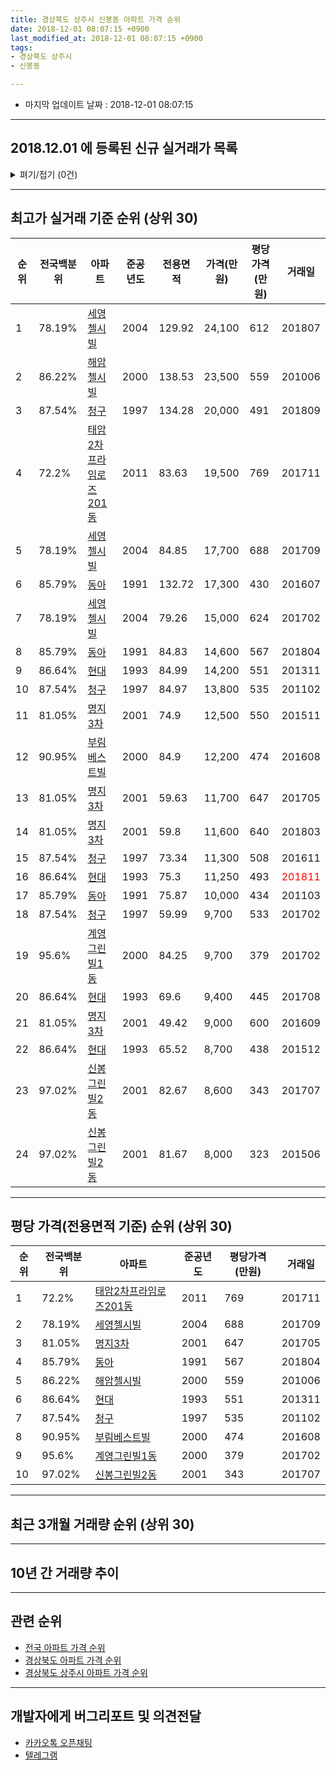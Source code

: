 ```yaml
---
title: 경상북도 상주시 신봉동 아파트 가격 순위
date: 2018-12-01 08:07:15 +0900
last_modified_at: 2018-12-01 08:07:15 +0900
tags:
- 경상북도 상주시
- 신봉동

---
```


* 마지막 업데이트 날짜 : 2018-12-01 08:07:15

---

## 2018.12.01 에 등록된 신규 실거래가 목록

<details>
<summary>펴기/접기 (0건)</summary>
<div markdown="1">

|아파트|전국백분위|준공년도|전용면적|가격(만원)|평당가격(만원)|거래일|
|---|---|---|---|---|---|---|
|없음|||||||


</div>
</details>

---

## 최고가 실거래 기준 순위 (상위 30)


|순위|전국백분위|아파트|준공년도|전용면적|가격(만원)|평당가격(만원)|거래일|
|---|---|---|---|---|---|---|---|
|1|78.19%|[세영첼시빌](https://search.naver.com/search.naver?query=%EA%B2%BD%EC%83%81%EB%B6%81%EB%8F%84+%EC%83%81%EC%A3%BC%EC%8B%9C+%EC%8B%A0%EB%B4%89%EB%8F%99+%EC%84%B8%EC%98%81%EC%B2%BC%EC%8B%9C%EB%B9%8C)|2004|129.92|24,100|612|201807|
|2|86.22%|[해암첼시빌](https://search.naver.com/search.naver?query=%EA%B2%BD%EC%83%81%EB%B6%81%EB%8F%84+%EC%83%81%EC%A3%BC%EC%8B%9C+%EC%8B%A0%EB%B4%89%EB%8F%99+%ED%95%B4%EC%95%94%EC%B2%BC%EC%8B%9C%EB%B9%8C)|2000|138.53|23,500|559|201006|
|3|87.54%|[청구](https://search.naver.com/search.naver?query=%EA%B2%BD%EC%83%81%EB%B6%81%EB%8F%84+%EC%83%81%EC%A3%BC%EC%8B%9C+%EC%8B%A0%EB%B4%89%EB%8F%99+%EC%B2%AD%EA%B5%AC)|1997|134.28|20,000|491|201809|
|4|72.2%|[태암2차프라임로즈201동](https://search.naver.com/search.naver?query=%EA%B2%BD%EC%83%81%EB%B6%81%EB%8F%84+%EC%83%81%EC%A3%BC%EC%8B%9C+%EC%8B%A0%EB%B4%89%EB%8F%99+%ED%83%9C%EC%95%942%EC%B0%A8%ED%94%84%EB%9D%BC%EC%9E%84%EB%A1%9C%EC%A6%88201%EB%8F%99)|2011|83.63|19,500|769|201711|
|5|78.19%|[세영첼시빌](https://search.naver.com/search.naver?query=%EA%B2%BD%EC%83%81%EB%B6%81%EB%8F%84+%EC%83%81%EC%A3%BC%EC%8B%9C+%EC%8B%A0%EB%B4%89%EB%8F%99+%EC%84%B8%EC%98%81%EC%B2%BC%EC%8B%9C%EB%B9%8C)|2004|84.85|17,700|688|201709|
|6|85.79%|[동아](https://search.naver.com/search.naver?query=%EA%B2%BD%EC%83%81%EB%B6%81%EB%8F%84+%EC%83%81%EC%A3%BC%EC%8B%9C+%EC%8B%A0%EB%B4%89%EB%8F%99+%EB%8F%99%EC%95%84)|1991|132.72|17,300|430|201607|
|7|78.19%|[세영첼시빌](https://search.naver.com/search.naver?query=%EA%B2%BD%EC%83%81%EB%B6%81%EB%8F%84+%EC%83%81%EC%A3%BC%EC%8B%9C+%EC%8B%A0%EB%B4%89%EB%8F%99+%EC%84%B8%EC%98%81%EC%B2%BC%EC%8B%9C%EB%B9%8C)|2004|79.26|15,000|624|201702|
|8|85.79%|[동아](https://search.naver.com/search.naver?query=%EA%B2%BD%EC%83%81%EB%B6%81%EB%8F%84+%EC%83%81%EC%A3%BC%EC%8B%9C+%EC%8B%A0%EB%B4%89%EB%8F%99+%EB%8F%99%EC%95%84)|1991|84.83|14,600|567|201804|
|9|86.64%|[현대](https://search.naver.com/search.naver?query=%EA%B2%BD%EC%83%81%EB%B6%81%EB%8F%84+%EC%83%81%EC%A3%BC%EC%8B%9C+%EC%8B%A0%EB%B4%89%EB%8F%99+%ED%98%84%EB%8C%80)|1993|84.99|14,200|551|201311|
|10|87.54%|[청구](https://search.naver.com/search.naver?query=%EA%B2%BD%EC%83%81%EB%B6%81%EB%8F%84+%EC%83%81%EC%A3%BC%EC%8B%9C+%EC%8B%A0%EB%B4%89%EB%8F%99+%EC%B2%AD%EA%B5%AC)|1997|84.97|13,800|535|201102|
|11|81.05%|[명지3차](https://search.naver.com/search.naver?query=%EA%B2%BD%EC%83%81%EB%B6%81%EB%8F%84+%EC%83%81%EC%A3%BC%EC%8B%9C+%EC%8B%A0%EB%B4%89%EB%8F%99+%EB%AA%85%EC%A7%803%EC%B0%A8)|2001|74.9|12,500|550|201511|
|12|90.95%|[부림베스트빌](https://search.naver.com/search.naver?query=%EA%B2%BD%EC%83%81%EB%B6%81%EB%8F%84+%EC%83%81%EC%A3%BC%EC%8B%9C+%EC%8B%A0%EB%B4%89%EB%8F%99+%EB%B6%80%EB%A6%BC%EB%B2%A0%EC%8A%A4%ED%8A%B8%EB%B9%8C)|2000|84.9|12,200|474|201608|
|13|81.05%|[명지3차](https://search.naver.com/search.naver?query=%EA%B2%BD%EC%83%81%EB%B6%81%EB%8F%84+%EC%83%81%EC%A3%BC%EC%8B%9C+%EC%8B%A0%EB%B4%89%EB%8F%99+%EB%AA%85%EC%A7%803%EC%B0%A8)|2001|59.63|11,700|647|201705|
|14|81.05%|[명지3차](https://search.naver.com/search.naver?query=%EA%B2%BD%EC%83%81%EB%B6%81%EB%8F%84+%EC%83%81%EC%A3%BC%EC%8B%9C+%EC%8B%A0%EB%B4%89%EB%8F%99+%EB%AA%85%EC%A7%803%EC%B0%A8)|2001|59.8|11,600|640|201803|
|15|87.54%|[청구](https://search.naver.com/search.naver?query=%EA%B2%BD%EC%83%81%EB%B6%81%EB%8F%84+%EC%83%81%EC%A3%BC%EC%8B%9C+%EC%8B%A0%EB%B4%89%EB%8F%99+%EC%B2%AD%EA%B5%AC)|1997|73.34|11,300|508|201611|
|16|86.64%|[현대](https://search.naver.com/search.naver?query=%EA%B2%BD%EC%83%81%EB%B6%81%EB%8F%84+%EC%83%81%EC%A3%BC%EC%8B%9C+%EC%8B%A0%EB%B4%89%EB%8F%99+%ED%98%84%EB%8C%80)|1993|75.3|11,250|493|<span style="color:red">201811</span>|
|17|85.79%|[동아](https://search.naver.com/search.naver?query=%EA%B2%BD%EC%83%81%EB%B6%81%EB%8F%84+%EC%83%81%EC%A3%BC%EC%8B%9C+%EC%8B%A0%EB%B4%89%EB%8F%99+%EB%8F%99%EC%95%84)|1991|75.87|10,000|434|201103|
|18|87.54%|[청구](https://search.naver.com/search.naver?query=%EA%B2%BD%EC%83%81%EB%B6%81%EB%8F%84+%EC%83%81%EC%A3%BC%EC%8B%9C+%EC%8B%A0%EB%B4%89%EB%8F%99+%EC%B2%AD%EA%B5%AC)|1997|59.99|9,700|533|201702|
|19|95.6%|[계영그린빌1동](https://search.naver.com/search.naver?query=%EA%B2%BD%EC%83%81%EB%B6%81%EB%8F%84+%EC%83%81%EC%A3%BC%EC%8B%9C+%EC%8B%A0%EB%B4%89%EB%8F%99+%EA%B3%84%EC%98%81%EA%B7%B8%EB%A6%B0%EB%B9%8C1%EB%8F%99)|2000|84.25|9,700|379|201702|
|20|86.64%|[현대](https://search.naver.com/search.naver?query=%EA%B2%BD%EC%83%81%EB%B6%81%EB%8F%84+%EC%83%81%EC%A3%BC%EC%8B%9C+%EC%8B%A0%EB%B4%89%EB%8F%99+%ED%98%84%EB%8C%80)|1993|69.6|9,400|445|201708|
|21|81.05%|[명지3차](https://search.naver.com/search.naver?query=%EA%B2%BD%EC%83%81%EB%B6%81%EB%8F%84+%EC%83%81%EC%A3%BC%EC%8B%9C+%EC%8B%A0%EB%B4%89%EB%8F%99+%EB%AA%85%EC%A7%803%EC%B0%A8)|2001|49.42|9,000|600|201609|
|22|86.64%|[현대](https://search.naver.com/search.naver?query=%EA%B2%BD%EC%83%81%EB%B6%81%EB%8F%84+%EC%83%81%EC%A3%BC%EC%8B%9C+%EC%8B%A0%EB%B4%89%EB%8F%99+%ED%98%84%EB%8C%80)|1993|65.52|8,700|438|201512|
|23|97.02%|[신봉그린빌2동](https://search.naver.com/search.naver?query=%EA%B2%BD%EC%83%81%EB%B6%81%EB%8F%84+%EC%83%81%EC%A3%BC%EC%8B%9C+%EC%8B%A0%EB%B4%89%EB%8F%99+%EC%8B%A0%EB%B4%89%EA%B7%B8%EB%A6%B0%EB%B9%8C2%EB%8F%99)|2001|82.67|8,600|343|201707|
|24|97.02%|[신봉그린빌2동](https://search.naver.com/search.naver?query=%EA%B2%BD%EC%83%81%EB%B6%81%EB%8F%84+%EC%83%81%EC%A3%BC%EC%8B%9C+%EC%8B%A0%EB%B4%89%EB%8F%99+%EC%8B%A0%EB%B4%89%EA%B7%B8%EB%A6%B0%EB%B9%8C2%EB%8F%99)|2001|81.67|8,000|323|201506|


---

## 평당 가격(전용면적 기준) 순위 (상위 30)


|순위|전국백분위|아파트|준공년도|평당가격(만원)|거래일|
|---|---|---|---|---|---|
|1|72.2%|[태암2차프라임로즈201동](https://search.naver.com/search.naver?query=%EA%B2%BD%EC%83%81%EB%B6%81%EB%8F%84+%EC%83%81%EC%A3%BC%EC%8B%9C+%EC%8B%A0%EB%B4%89%EB%8F%99+%ED%83%9C%EC%95%942%EC%B0%A8%ED%94%84%EB%9D%BC%EC%9E%84%EB%A1%9C%EC%A6%88201%EB%8F%99)|2011|769|201711|
|2|78.19%|[세영첼시빌](https://search.naver.com/search.naver?query=%EA%B2%BD%EC%83%81%EB%B6%81%EB%8F%84+%EC%83%81%EC%A3%BC%EC%8B%9C+%EC%8B%A0%EB%B4%89%EB%8F%99+%EC%84%B8%EC%98%81%EC%B2%BC%EC%8B%9C%EB%B9%8C)|2004|688|201709|
|3|81.05%|[명지3차](https://search.naver.com/search.naver?query=%EA%B2%BD%EC%83%81%EB%B6%81%EB%8F%84+%EC%83%81%EC%A3%BC%EC%8B%9C+%EC%8B%A0%EB%B4%89%EB%8F%99+%EB%AA%85%EC%A7%803%EC%B0%A8)|2001|647|201705|
|4|85.79%|[동아](https://search.naver.com/search.naver?query=%EA%B2%BD%EC%83%81%EB%B6%81%EB%8F%84+%EC%83%81%EC%A3%BC%EC%8B%9C+%EC%8B%A0%EB%B4%89%EB%8F%99+%EB%8F%99%EC%95%84)|1991|567|201804|
|5|86.22%|[해암첼시빌](https://search.naver.com/search.naver?query=%EA%B2%BD%EC%83%81%EB%B6%81%EB%8F%84+%EC%83%81%EC%A3%BC%EC%8B%9C+%EC%8B%A0%EB%B4%89%EB%8F%99+%ED%95%B4%EC%95%94%EC%B2%BC%EC%8B%9C%EB%B9%8C)|2000|559|201006|
|6|86.64%|[현대](https://search.naver.com/search.naver?query=%EA%B2%BD%EC%83%81%EB%B6%81%EB%8F%84+%EC%83%81%EC%A3%BC%EC%8B%9C+%EC%8B%A0%EB%B4%89%EB%8F%99+%ED%98%84%EB%8C%80)|1993|551|201311|
|7|87.54%|[청구](https://search.naver.com/search.naver?query=%EA%B2%BD%EC%83%81%EB%B6%81%EB%8F%84+%EC%83%81%EC%A3%BC%EC%8B%9C+%EC%8B%A0%EB%B4%89%EB%8F%99+%EC%B2%AD%EA%B5%AC)|1997|535|201102|
|8|90.95%|[부림베스트빌](https://search.naver.com/search.naver?query=%EA%B2%BD%EC%83%81%EB%B6%81%EB%8F%84+%EC%83%81%EC%A3%BC%EC%8B%9C+%EC%8B%A0%EB%B4%89%EB%8F%99+%EB%B6%80%EB%A6%BC%EB%B2%A0%EC%8A%A4%ED%8A%B8%EB%B9%8C)|2000|474|201608|
|9|95.6%|[계영그린빌1동](https://search.naver.com/search.naver?query=%EA%B2%BD%EC%83%81%EB%B6%81%EB%8F%84+%EC%83%81%EC%A3%BC%EC%8B%9C+%EC%8B%A0%EB%B4%89%EB%8F%99+%EA%B3%84%EC%98%81%EA%B7%B8%EB%A6%B0%EB%B9%8C1%EB%8F%99)|2000|379|201702|
|10|97.02%|[신봉그린빌2동](https://search.naver.com/search.naver?query=%EA%B2%BD%EC%83%81%EB%B6%81%EB%8F%84+%EC%83%81%EC%A3%BC%EC%8B%9C+%EC%8B%A0%EB%B4%89%EB%8F%99+%EC%8B%A0%EB%B4%89%EA%B7%B8%EB%A6%B0%EB%B9%8C2%EB%8F%99)|2001|343|201707|


---

## 최근 3개월 거래량 순위 (상위 30)


<div style="width:100%;">
    <canvas id="deal_count_ranking" height="250"></canvas>
</div>


<script>
new Chart(document.getElementById("deal_count_ranking"), {
    type: 'horizontalBar',
    data: {
        labels: ['동아', '청구', '세영첼시빌', '현대', '신봉그린빌2동', '명지3차', '계영그린빌1동'],
        datasets: [{
            label: '실거래 수',
            data: [5, 4, 2, 2, 2, 2, 1],
            borderColor: "rgba(255, 0, 128, 1)",
            backgroundColor: "rgba(255, 0, 128, 0.5)",
            fill: false,
        }]
    },
    options: {
        responsive: true,
        title: {
            display: true,
            text: '최근 3개월 거래량 순위'
        },
        tooltips: {
            mode: 'index',
            intersect: false,
            callbacks: {
                title: function(tooltipItems, data) {
                    return "실거래 수:";
                },
                label: function(tooltipItem, data) {
                    return data.labels[tooltipItem.index] + ": " + tooltipItem.xLabel;
                }
            }
        },
        hover: {
            mode: 'nearest',
            intersect: true
        },
        scales: {
            xAxes: [{
                display: true,
                scaleLabel: {
                    display: true,
                    labelString: '실거래 수'
                },
                ticks: {
                    suggestedMin: 0,
                }
            }],
            yAxes: [{
                display: true,
                ticks: {
                    autoSkip: false,
                    callback: function(value, index, values) {
                        if (value.length > 15)
                            return value.substr(0, 13) + "...";
                        else
                            return value;
                    }
                },
                scaleLabel: {
                    display: false,
                }
            }]
        }
    }
});

</script>


---

## 10년 간 거래량 추이


<div style="width:100%;">
    <canvas id="deal_progress" height="250"></canvas>
</div>

<script>
new Chart(document.getElementById("deal_progress"), {
    type: 'line',
    data: {
        labels: ['200812','200901','200902','200903','200904','200905','200906','200907','200908','200909','200910','200911','200912','201001','201002','201003','201004','201005','201006','201007','201008','201009','201010','201011','201012','201101','201102','201103','201104','201105','201106','201107','201108','201109','201110','201111','201112','201201','201202','201203','201204','201205','201206','201207','201208','201209','201210','201211','201212','201301','201302','201303','201304','201305','201306','201307','201308','201309','201310','201311','201312','201401','201402','201403','201404','201405','201406','201407','201408','201409','201410','201411','201412','201501','201502','201503','201504','201505','201506','201507','201508','201509','201510','201511','201512','201601','201602','201603','201604','201605','201606','201607','201608','201609','201610','201611','201612','201701','201702','201703','201704','201705','201706','201707','201708','201709','201710','201711','201712','201801','201802','201803','201804','201805','201806','201807','201808','201809','201810','201811','201812'],
        datasets: [{
            label: '실거래 수',
            pointRadius: 1,
            data: [4, 14, 13, 6, 13, 8, 5, 14, 5, 9, 10, 16, 6, 14, 10, 10, 15, 8, 14, 11, 7, 20, 11, 12, 11, 13, 10, 11, 7, 8, 10, 13, 11, 15, 4, 13, 15, 8, 10, 18, 11, 14, 14, 10, 8, 6, 8, 11, 11, 6, 11, 12, 18, 16, 15, 12, 7, 12, 10, 16, 19, 15, 17, 17, 10, 11, 10, 6, 10, 18, 14, 8, 7, 11, 16, 8, 12, 8, 16, 8, 11, 29, 26, 13, 9, 9, 13, 13, 15, 15, 5, 7, 14, 3, 14, 12, 8, 7, 11, 9, 7, 21, 14, 10, 15, 10, 6, 8, 15, 14, 8, 12, 11, 14, 6, 8, 8, 8, 12, 6, 0],
            borderColor: "rgba(255, 201, 14, 1)",
            backgroundColor: "rgba(255, 201, 14, 0.5)",
            fill: true,
        }]
    },
    options: {
        responsive: true,
        title: {
            display: true,
            text: '10년간 거래량 추이'
        },
        tooltips: {
            mode: 'index',
            intersect: false,
        },
        hover: {
            mode: 'nearest',
            intersect: true
        },
        scales: {
            xAxes: [{
                display: true,
                scaleLabel: {
                    display: true,
                    labelString: '년/월'
                }
            }],
            yAxes: [{
                display: true,
                ticks: {
                    suggestedMin: 0,
                },
                scaleLabel: {
                    display: true,
                    labelString: '실거래 수'
                }
            }]
        }
    }
});

</script>


---

## 관련 순위

- [전국 아파트 가격 순위](https://inasie.github.io/apt-ranking/전국)
- [경상북도 아파트 가격 순위](https://inasie.github.io/apt-ranking/경상북도)
- [경상북도 상주시 아파트 가격 순위](https://inasie.github.io/apt-ranking/경상북도-상주시)


---

## 개발자에게 버그리포트 및 의견전달

- [카카오톡 오픈채팅](https://open.kakao.com/o/gLJUAP4)
- [텔레그램](https://t.me/inasie)

